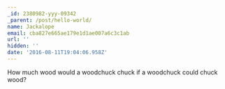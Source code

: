 ```yaml
---
_id: 2380982-yyy-09342
_parent: /post/hello-world/
name: Jackalope
email: cba827e665ae179e1d1ae007a6c3c1ab
url: ''
hidden: ''
date: '2016-08-11T19:04:06.958Z'
---
```


How much wood would a woodchuck chuck if a woodchuck could chuck wood?
